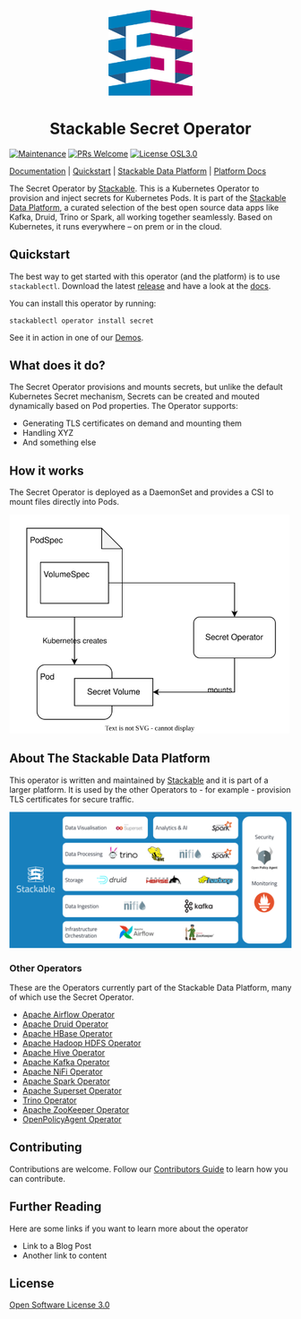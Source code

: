 <p align="center">
  <img width="150" src="./.readme/Icon_Stackable.svg" alt="Stackable Logo"/>
</p>
<h1 align="center">Stackable Secret Operator</h1>

[![Maintenance](https://img.shields.io/badge/Maintained%3F-yes-green.svg)](https://GitHub.com/stackabletech/secret-operator/graphs/commit-activity)
[![PRs Welcome](https://img.shields.io/badge/PRs-welcome-green.svg)](https://docs.stackable.tech/home/stable/contributor/index.html)
[![License OSL3.0](https://img.shields.io/badge/license-OSL3.0-green)](./LICENSE)

[Documentation](https://docs.stackable.tech/secret-operator/stable/index.html) | [Quickstart](http://example.com/) | [Stackable Data Platform](https://stackable.tech/) | [Platform Docs](https://docs.stackable.tech/)

<!-- Abstract -->

The Secret Operator by [Stackable](https://stackable.tech/).
This is a Kubernetes Operator to provision and inject secrets for Kubernetes Pods. It is part of the [Stackable Data Platform](https://stackable.tech/), a curated selection of the best open source data apps like Kafka, Druid, Trino or Spark, all working together seamlessly. Based on Kubernetes, it runs everywhere – on prem or in the cloud.

## Quickstart

The best way to get started with this operator (and the platform) is to use `stackablectl`. Download the latest [release](https://github.com/stackabletech/stackablectl/releases) and have a look at the [docs](https://docs.stackable.tech/stackablectl/stable/index.html).

You can install this operator by running:

```
stackablectl operator install secret
```

See it in action in one of our [Demos](https://stackable.tech/en/demos/).

## What does it do?

The Secret Operator provisions and mounts secrets, but unlike the default Kubernetes Secret mechanism, Secrets can be created and mouted dynamically based on Pod properties. The Operator supports:

- Generating TLS certificates on demand and mounting them
- Handling XYZ
- And something else

## How it works

The Secret Operator is deployed as a DaemonSet and provides a CSI to mount files directly into Pods.

  <img width="500" src="./.readme/secret-operator.drawio.svg" alt="A diagram overview of the workings of the operator"/>

## About The Stackable Data Platform

This operator is written and maintained by [Stackable](https://www.stackable.tech) and it is part of a larger platform. It is used by the other Operators to - for example - provision TLS certificates for secure traffic.

![Stackable Data Platform Overview](./.readme/sdp_overview.png)

### Other Operators

These are the Operators currently part of the Stackable Data Platform, many of which use the Secret Operator.

- [Apache Airflow Operator](https://github.com/stackabletech/airflow-operator)
- [Apache Druid Operator](https://github.com/stackabletech/druid-operator)
- [Apache HBase Operator](https://github.com/stackabletech/hbase-operator)
- [Apache Hadoop HDFS Operator](https://github.com/stackabletech/hdfs-operator)
- [Apache Hive Operator](https://github.com/stackabletech/hive-operator)
- [Apache Kafka Operator](https://github.com/stackabletech/kafka-operator)
- [Apache NiFi Operator](https://github.com/stackabletech/nifi-operator)
- [Apache Spark Operator](https://github.com/stackabletech/spark-k8s-operator)
- [Apache Superset Operator](https://github.com/stackabletech/superset-operator)
- [Trino Operator](https://github.com/stackabletech/trino-operator)
- [Apache ZooKeeper Operator](https://github.com/stackabletech/zookeeper-operator)
- [OpenPolicyAgent Operator](https://github.com/stackabletech/opa-operator)

## Contributing

Contributions are welcome. Follow our [Contributors Guide](https://docs.stackable.tech/home/stable/contributor/index.html) to learn how you can contribute.

## Further Reading

Here are some links if you want to learn more about the operator

- Link to a Blog Post
- Another link to content

## License

[Open Software License 3.0](./LICENSE)
